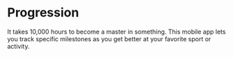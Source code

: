 # Progression
It takes 10,000 hours to become a master in something. This mobile app lets you track specific milestones as you get better at your favorite sport or activity.

